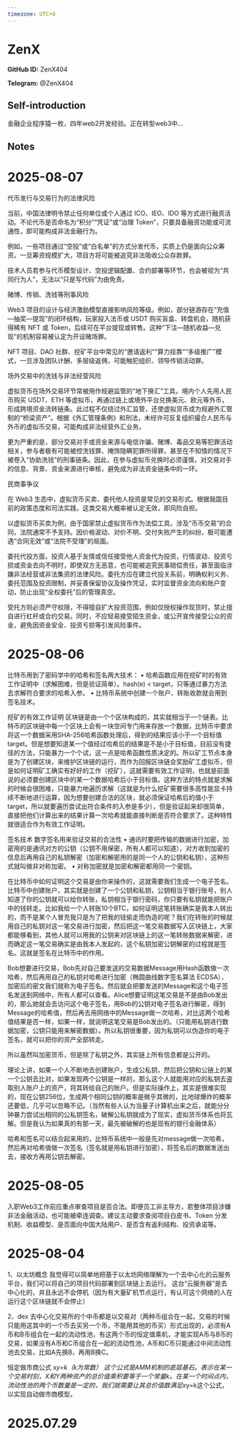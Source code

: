 ```yaml
---
timezone: UTC+8
---
```


# ZenX

**GitHub ID:** ZenX404

**Telegram:** @ZenX404

## Self-introduction

金融企业程序猿一枚，四年web2开发经验。正在转型web3中...

## Notes

<!-- Content_START -->
# 2025-08-07

代币发行与交易行为的法律风险

当前，中国法律明令禁止任何单位或个人通过 ICO、IEO、IDO 等方式进行融资活动。不论代币是否命名为“积分”“凭证”或“治理 Token”，只要具备融资功能或可流通性，即可能构成非法金融行为。

例如，一些项目通过“空投”或“白名单”的方式分发代币，实质上仍是面向公众筹资。一旦筹资规模扩大，项目方将可能被追究非法吸收公众存款罪。

技术人员若参与代币模型设计、空投逻辑配置、合约部署等环节，也会被视为“共同行为人”，无法以“只是写代码”为由免责。

赌博、传销、洗钱等刑事风险

Web3 项目的设计与经济激励模型直接影响风险等级。例如，部分链游存在“充值—抽奖—提现”的闭环结构，玩家投入法币或 USDT 购买盲盒、转盘机会，随机获得稀有 NFT 或 Token，后续可在平台提现或转售。这种“下注—随机收益—兑现”的机制容易被认定为开设赌场罪。

NFT 项目、DAO 社群、挖矿平台中常见的“邀请返利”“算力挂靠”“多级推广”模式，一旦涉及团队计酬、多层级返佣，可能触犯组织、领导传销活动罪。

场外交易中的洗钱与非法经营风险

虚拟货币在场外交易环节常被用作规避监管的“地下换汇”工具。境内个人先用人民币购买 USDT、ETH 等虚拟币，再通过链上或境外平台兑换美元、欧元等外币，形成跨境资金流转链条。此过程不仅绕过外汇监管，还使虚拟货币成为规避外汇管制的“桥梁资产”。根据《外汇管理条例》和刑法，未经许可反复组织撮合人民币与外币的虚拟币交易，可能构成非法经营外汇业务。

更为严重的是，部分交易对手或资金来源与电信诈骗、赌博、毒品交易等犯罪活动相关，参与者极有可能被控洗钱罪、掩饰隐瞒犯罪所得罪，甚至在不知情的情况下被卷入“协助洗钱”的刑事链条。因此，在参与虚拟币兑换时必须谨慎，对交易对手的信息、背景、资金来源进行审核，避免成为非法资金链条中的一环。

民商事争议

在 Web3 生态中，虚拟货币买卖、委托他人投资是常见的交易形式。根据我国目前的政策态度和司法实践，这类交易大概率被认定无效，即风险自担。

以虚拟货币买卖为例，由于国家禁止虚拟货币作为法偿工具，涉及“币币交易”的合同，法院通常不予支持。因价格波动、对价不明、交付失败产生的纠纷，极可能遭遇“合同无效”或“法院不受理”的局面。

委托代投方面，投资人基于友情或信任接受他人资金代为投资，行情波动、投资亏损或资金去向不明时，即使双方无恶意，也可能被追究民事赔偿责任，甚至面临涉嫌非法经营或非法集资的法律风险。委托方应在建立代投关系前，明确权利义务、委托范围及投资限制，并妥善保留协议及操作凭证，实时监督资金流向和账户变动，防止出现“全权委托”后的管理真空。

受托方则必须严守权限，不得擅自扩大投资范围，例如仅授权操作现货时，禁止擅自进行杠杆或合约交易。同时，不应轻易接受陌生资金，或公开宣传接受公众的资金，避免因资金安全、投资亏损等引发风险事件。

# 2025-08-06

比特币用到了密码学中的哈希和签名两大技术：
	• 哈希函数应用在挖矿时的有效工作证明中（求解困难，但是验证简单）。hash(e) < target，只等通过暴力方法去求解符合要求的哈希入参。
	• 比特币系统中创建一个账户、转账收款就会用到签名技术。


挖矿的有效工作证明
区块链是由一个个区块构成的，其实就相当于一个链表。比特币的区块链中每一个区块上会有一块空间专门用来存放一个数据，比特币中要求将这一个数据采用SHA-256哈希函数处理后，得到的结果应该小于一个目标值target。但是想要知道某一个值经过哈希后的结果是不是小于目标值，目前没有捷径的方法，只能暴力一个个试，这一点是哈希函数性质决定的。所以矿工节点本身是为了创建区块，来维护区块链的运行，而作为回报区块链会奖励矿工虚拟币，但是如何证明矿工确实有好好的工作（挖矿），这就需要有效工作证明，也就是前面说的必须要创建区块中的某一个数据哈希后小于目标值。这种方法的特点就是求解的时候会很困难，只能暴力地遍历求解（这就是为什么挖矿需要很多高性能显卡持续不断地进行运算，因为想要创建合法的区块，就必须保证哈希后的值小于target，所以就要遍历尝试出符合条件的入参是多少），但是验证起来却很简单，直接把他们计算出来的结果计算一次哈希就能直接判断是否符合要求了。这种特性就很适合作为有效工作证明。


签名技术
数字签名用来验证交易的合法性
	• 通讯时要把传输的数据进行加密，加密用的是通讯对方的公钥（公钥不用保密，所有人都可以知道），对方收到加密的信息后再用自己的私钥解密（加密和解密用的是同一个人的公钥和私钥），这种形式就叫做非对称加密。
	• 对称加密就是加密和解密都用同一个密钥。


在比特币中如何证明这个交易是由你来操作的，这就需要我们生成一个电子签名。
比特币中创建账户，其实就是创建了一个公钥和私钥，公钥相当于银行账号，别人知道了你的公钥就可以给你转账，私钥相当于银行密码，你只要有私钥就能把账户中的钱转走。比如我给一个人转账10个BTC，如何证明这笔转账确实是我本人转出的，而不是某个人冒充我只是为了把我的钱偷走而伪造的呢？我们在转账的时候就用自己的私钥对这一笔交易进行加密，然后把这一笔交易数据写入区块链上，大家都能够看到，其他人就可以用我的公钥来对区块链上的这一笔转账数据来解密，进而确定这一笔交易确实是由我本人发起的，这个私钥加密公钥解密的过程就是签名。这就是签名在比特币中的作用。

Bob想要进行交易，Bob先对自己要发送的交易数据Message用Hash函数做一次哈希，然后再用自己的私钥对哈希进行加密（椭圆曲线数字签名算法 ECDSA），加密后的密文我们就称为电子签名。然后就会把要发送的Message和这个电子签名发送到网络中，所有人都可以查看。Alice想要证明这笔交易是不是由Bob发出的，那么她就会去访问这个电子签名，用Bob的公钥对电子签名进行解密，得到Message的哈希值，然后再去用网络中的Message做一次哈希，对比这两个哈希值结果是否一样，如果一样，就说明这笔交易是Bob发出的。（只能用私钥进行数据加密，公钥只能用来解密数据）。所以私钥很重要，因为私钥可以伪造你的电子签名，就可以把你的资产全部转走。


所以虽然叫加密货币，但是除了私钥之外，其实链上所有信息都是公开的。

理论上讲，如果一个人不断地去创建账户，生成公私钥，然后把公钥和公链上的某一个公钥去比对，如果发现两个公钥是一样的，那么这个人就能用对应的私钥去盗取别人账户上的资产，将其转给自己的账户。但是实际操作上，其实是很难实现的，现在公钥256位，生成两个相同公钥的概率是微乎其微的，比地球爆炸的概率还要低，几乎可以忽略不记。（当然有些人认为当量子计算机出来之后，就能分分钟暴力尝试出相同的公私钥签名，破解公私钥就成为了现实，虚拟货币体系也将瓦解。但是我认为如果真的有那一天，最先被破解的也是现有的银行金融体系）


哈希和签名可以结合起来用的，比特币系统中一般是先对message做一次哈希，然后再对哈希值做一次签名（签名就是用私钥进行加密），将签名后的数据发送出去，接收方再用公钥去解密。

# 2025-08-05

入职Web3工作前应重点审查项目是否合法。即便员工非主导方，若整体项目涉嫌非法金融活动，也可能被牵连调查。建议主动要求查阅项目白皮书、Token 分发机制、收益模型、是否面向中国大陆用户、是否含有返利结构、投资承诺等。

# 2025-08-04

1、以太坊概念
我觉得可以简单地把基于以太坊网络理解为一个去中心化的云服务平台，我们可以将自己的项目代码部署到区块链上去运行。
这台“云服务器”是去中心化的，并且永远不会停机（因为有大量矿机节点运行，有认可这个网络的人在运行这个区块链就不会停止）

2、dex
去中心化交易所的个中币都是以交易对（两种币组合在一起，交易的时候只能用这其中的一个币去买另一个币，不能用其他的币买）形式出现的，必须有A币和B币组合在一起的流动性池，有这两个币的恒定值乘机，才能实现A币与B币的交易，如果没有A币和C币组合在一起的流动性池，A币和C币只能通过中间流动性池去交易，比如A先换B，再用B换C。

恒定做市商公式 x*y=k（k为常数）
这个公式是AMM机制的底层基石。表示在某一个交易时刻，X和Y两种资产的总价值乘积要等于一个常量k。在某一个时间点内，流动性池的两个币数量是一定的，我们就需要让其总价值数满足x*y=k这个公式，以实现自动做市商模型。


# 2025.07.29


<!-- Content_END -->
